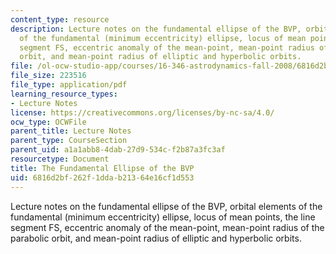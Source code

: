 ```yaml
---
content_type: resource
description: Lecture notes on the fundamental ellipse of the BVP, orbital elements
  of the fundamental (minimum eccentricity) ellipse, locus of mean points, the line
  segment FS, eccentric anomaly of the mean-point, mean-point radius of the parabolic
  orbit, and mean-point radius of elliptic and hyperbolic orbits.
file: /ol-ocw-studio-app/courses/16-346-astrodynamics-fall-2008/6816d2bf262f1ddab21364e16cf1d553_lec_15.pdf
file_size: 223516
file_type: application/pdf
learning_resource_types:
- Lecture Notes
license: https://creativecommons.org/licenses/by-nc-sa/4.0/
ocw_type: OCWFile
parent_title: Lecture Notes
parent_type: CourseSection
parent_uid: a1a1abb8-4dab-27d9-534c-f2b87a3fc3af
resourcetype: Document
title: The Fundamental Ellipse of the BVP
uid: 6816d2bf-262f-1dda-b213-64e16cf1d553
---
```

Lecture notes on the fundamental ellipse of the BVP, orbital elements of the fundamental (minimum eccentricity) ellipse, locus of mean points, the line segment FS, eccentric anomaly of the mean-point, mean-point radius of the parabolic orbit, and mean-point radius of elliptic and hyperbolic orbits.